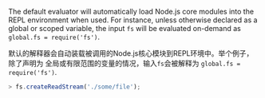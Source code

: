 
The default evaluator will automatically load Node.js core modules into the
REPL environment when used. For instance, unless otherwise declared as a
global or scoped variable, the input `fs` will be evaluated on-demand as
`global.fs = require('fs')`.

默认的解释器会自动装载被调用的Node.js核心模块到REPL环境中。举个例子，除了声明为
全局或有限范围的变量的情况，输入`fs`会被解释为
`global.fs = require('fs')`.


```js
> fs.createReadStream('./some/file');
```

